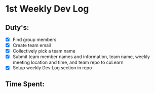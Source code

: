 # 1st Weekly Dev Log

## Duty's:
  - [X] Find group members
  - [X] Create team email
  - [X] Collectively pick a team name
  - [X] Submit team member names and information, team name, weekly meeting location and time, and team repo to cuLearn
  - [X] Setup weekly Dev Log section in repo

## Time Spent:

